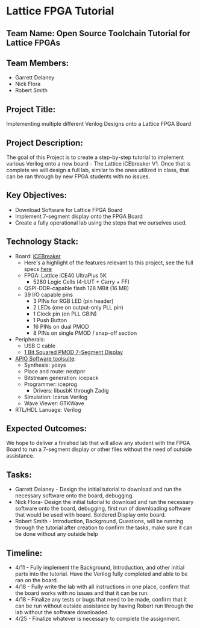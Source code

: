 # Lattice FPGA Tutorial

## Team Name: Open Source Toolchain Tutorial for Lattice FPGAs

## Team Members:
- Garrett Delaney
- Nick Flora
- Robert Smith

## Project Title:
Implementing multiple different Verilog Designs onto a Lattice FPGA Board

## Project Description:
The goal of this Project is to create a step-by-step tutorial to implement various Verilog onto a new board - The Lattice iCEbreaker V1. Once that is complete we will design a full lab, similar to the ones utilized in class, that can be ran through by new FPGA students with no issues.
## Key Objectives:
- Download Software for Lattice FPGA Board
- Implement 7-segment display onto the FPGA Board
- Create a fully operational lab using the steps that we ourselves used.

## Technology Stack:
- Board: [iCEBreaker](https://1bitsquared.com/products/icebreaker?srsltid=AfmBOooAh5g4leaGdWQUO7u2lhPpUcnAjkmURPF2zZcMg79j3SATimH3)
    - Here's a highlight of the features relevant to this project, see the full specs [here](https://docs.icebreaker-fpga.org/hardware/icebreaker/)
    - FPGA: Lattice iCE40 UltraPlus 5K
        - 5280 Logic Cells (4-LUT + Carry + FF)
    - QSPI-DDR-capable flash 128 MBit (16 MB)
    - 39 I/O capable pins
        - 3 PINs for RGB LED (pin header)
        - 2 LEDs (one on output-only PLL pin)
        - 1 Clock pin (on PLL GBIN)
        - 1 Push Button
        - 16 PINs on dual PMOD
        - 8 PINs on single PMOD / snap-off section
- Peripherals:
    - USB C cable
    - [1 Bit Squared PMOD 7-Segment Display](https://1bitsquared.com/products/pmod-7-segment-display?srsltid=AfmBOoqTvs5gFYn6XuRsQLZZ0BmuKskXW9ZFBNxfJExGojLuetX-dGLe)
- [APIO Software toolsuite](https://github.com/FPGAwars/apio): 
    - Synthesis: yosys
    - Place and route: nextpnr
    - Bitstream generation: icepack
    - Programmer: iceprog
        - Drivers: libusbK through Zadig
    - Simulation: Icarus Verilog
    - Wave Viewer: GTKWave
- RTL/HDL Lanuage: Verilog

## Expected Outcomes:
We hope to deliver a finished lab that will allow any student with the FPGA Board to run a 7-segment display or other files without the need of outside assistance.

## Tasks:
- Garrett Delaney - Design the initial tutorial to download and run the necessary software onto the board, debugging.
- Nick Flora- Design the initial tutorial to download and run the necessary software onto the board, debugging, first run of downloading software that would be used with board. Soldered Display onto board.
- Robert Smith - Introduction, Background, Questions, will be running through the tutorial after creation to confirm the tasks, make sure it can be done without any outside help

## Timeline:
- 4/11 - Fully implement the Background, Introduction, and other initial parts into the tutorial. Have the Verilog fully completed and able to be ran on the board.
- 4/18 - Fully write the lab with all instructions in one place, confirm that the board works with no issues and that it can be run.
- 4/18 - Finalize any tests or bugs that need to be made, confirm that it can be run without outside assistance by having Robert run through the lab without the software downloaded.
- 4/25 - Finalize whatever is necessary to complete the assignment.
